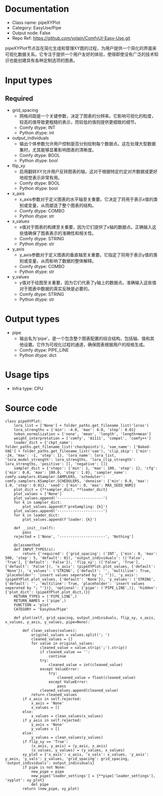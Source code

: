 # Documentation
- Class name: pipeXYPlot
- Category: EasyUse/Pipe
- Output node: False
- Repo Ref: https://github.com/yolain/ComfyUI-Easy-Use.git

pipeXYPlot节点旨在简化生成和管理XY图的过程，为用户提供一个简化的界面来可视化数据关系。它专注于提供一个用户友好的体验，使得即使没有广泛的技术知识也能创建具有各种定制选项的图表。

# Input types
## Required
- grid_spacing
    - 网格间距是一个关键参数，决定了图表的分辨率。它影响可视化的粒度，较高的值导致更粗糙的表示，而较低的值则提供更细致的细节。
    - Comfy dtype: INT
    - Python dtype: int
- output_individuals
    - 输出个体参数允许用户控制是否分别绘制每个数据点。这在处理大型数据集时，尤其能够显著影响图表的清晰度。
    - Comfy dtype: BOOL
    - Python dtype: bool
- flip_xy
    - 启用翻转XY允许用户反转图表的轴，这对于根据特定约定对齐数据或更好地视觉表示非常有用。
    - Comfy dtype: BOOL
    - Python dtype: bool
- x_axis
    - x_axis参数对于定义图表的水平轴至关重要。它决定了将用于表示x值的类别或变量，从而塑造了整个图表的结构。
    - Comfy dtype: COMBO
    - Python dtype: str
- x_values
    - x值对于图表的构建至关重要，因为它们提供了x轴的数据点。正确输入这些值确保了图表表示的准确性和相关性。
    - Comfy dtype: STRING
    - Python dtype: str
- y_axis
    - y_axis参数对于定义图表的垂直轴至关重要。它指定了将用于表示y值的类别或变量，从而影响了数据的整体解释。
    - Comfy dtype: COMBO
    - Python dtype: str
- y_values
    - y值对于绘图至关重要，因为它们代表了y轴上的数据点。准确输入这些值对于图表中数据的真实反映是必要的。
    - Comfy dtype: STRING
    - Python dtype: str

# Output types
- pipe
    - 输出名为'pipe'，是一个包含整个图表配置的综合结构，包括轴、值和其他设置。它作为可视化过程的通道，确保图表根据用户的规格生成。
    - Comfy dtype: PIPE_LINE
    - Python dtype: dict

# Usage tips
- Infra type: CPU

# Source code
```
class pipeXYPlot:
    lora_list = ['None'] + folder_paths.get_filename_list('loras')
    lora_strengths = {'min': -4.0, 'max': 4.0, 'step': 0.01}
    token_normalization = ['none', 'mean', 'length', 'length+mean']
    weight_interpretation = ['comfy', 'A1111', 'compel', 'comfy++']
    loader_dict = {'ckpt_name': folder_paths.get_filename_list('checkpoints'), 'vae_name': ['Baked-VAE'] + folder_paths.get_filename_list('vae'), 'clip_skip': {'min': -24, 'max': -1, 'step': 1}, 'lora_name': lora_list, 'lora_model_strength': lora_strengths, 'lora_clip_strength': lora_strengths, 'positive': [], 'negative': []}
    sampler_dict = {'steps': {'min': 1, 'max': 100, 'step': 1}, 'cfg': {'min': 0.0, 'max': 100.0, 'step': 1.0}, 'sampler_name': comfy.samplers.KSampler.SAMPLERS, 'scheduler': comfy.samplers.KSampler.SCHEDULERS, 'denoise': {'min': 0.0, 'max': 1.0, 'step': 0.01}, 'seed': {'min': 0, 'max': MAX_SEED_NUM}}
    plot_dict = {**sampler_dict, **loader_dict}
    plot_values = ['None']
    plot_values.append('---------------------')
    for k in sampler_dict:
        plot_values.append(f'preSampling: {k}')
    plot_values.append('---------------------')
    for k in loader_dict:
        plot_values.append(f'loader: {k}')

    def __init__(self):
        pass
    rejected = ['None', '---------------------', 'Nothing']

    @classmethod
    def INPUT_TYPES(s):
        return {'required': {'grid_spacing': ('INT', {'min': 0, 'max': 500, 'step': 5, 'default': 0}), 'output_individuals': (['False', 'True'], {'default': 'False'}), 'flip_xy': (['False', 'True'], {'default': 'False'}), 'x_axis': (pipeXYPlot.plot_values, {'default': 'None'}), 'x_values': ('STRING', {'default': '', 'multiline': True, 'placeholder': 'insert values seperated by "; "'}), 'y_axis': (pipeXYPlot.plot_values, {'default': 'None'}), 'y_values': ('STRING', {'default': '', 'multiline': True, 'placeholder': 'insert values seperated by "; "'})}, 'optional': {'pipe': ('PIPE_LINE',)}, 'hidden': {'plot_dict': (pipeXYPlot.plot_dict,)}}
    RETURN_TYPES = ('PIPE_LINE',)
    RETURN_NAMES = ('pipe',)
    FUNCTION = 'plot'
    CATEGORY = 'EasyUse/Pipe'

    def plot(self, grid_spacing, output_individuals, flip_xy, x_axis, x_values, y_axis, y_values, pipe=None):

        def clean_values(values):
            original_values = values.split('; ')
            cleaned_values = []
            for value in original_values:
                cleaned_value = value.strip(';').strip()
                if cleaned_value == '':
                    continue
                try:
                    cleaned_value = int(cleaned_value)
                except ValueError:
                    try:
                        cleaned_value = float(cleaned_value)
                    except ValueError:
                        pass
                cleaned_values.append(cleaned_value)
            return cleaned_values
        if x_axis in self.rejected:
            x_axis = 'None'
            x_values = []
        else:
            x_values = clean_values(x_values)
        if y_axis in self.rejected:
            y_axis = 'None'
            y_values = []
        else:
            y_values = clean_values(y_values)
        if flip_xy == 'True':
            (x_axis, y_axis) = (y_axis, x_axis)
            (x_values, y_values) = (y_values, x_values)
        xy_plot = {'x_axis': x_axis, 'x_vals': x_values, 'y_axis': y_axis, 'y_vals': y_values, 'grid_spacing': grid_spacing, 'output_individuals': output_individuals}
        if pipe is not None:
            new_pipe = pipe
            new_pipe['loader_settings'] = {**pipe['loader_settings'], 'xyplot': xy_plot}
            del pipe
        return (new_pipe, xy_plot)
```